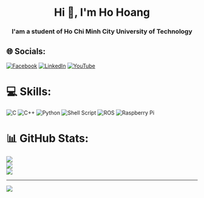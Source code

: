 <h1 align="center">Hi 👋, I'm Ho Hoang</h1>
<h3 align="center">I'am a student of Ho Chi Minh City University of Technology</h3>

## 🌐 Socials:
[![Facebook](https://img.shields.io/badge/Facebook-%231877F2.svg?logo=Facebook&logoColor=white)](https://facebook.com/https://www.facebook.com/profile.php?id=100012689749076) [![LinkedIn](https://img.shields.io/badge/LinkedIn-%230077B5.svg?logo=linkedin&logoColor=white)](https://linkedin.com/in/https://www.linkedin.com/in/hoang-ho-150834263/) [![YouTube](https://img.shields.io/badge/YouTube-%23FF0000.svg?logo=YouTube&logoColor=white)](https://youtube.com/@https://www.youtube.com/channel/UC9nxKGlotgYyHkTh24nDISw) 

# 💻 Skills:
![C](https://img.shields.io/badge/c-%2300599C.svg?style=for-the-badge&logo=c&logoColor=white) ![C++](https://img.shields.io/badge/c++-%2300599C.svg?style=for-the-badge&logo=c%2B%2B&logoColor=white) ![Python](https://img.shields.io/badge/python-3670A0?style=for-the-badge&logo=python&logoColor=ffdd54) ![Shell Script](https://img.shields.io/badge/shell_script-%23121011.svg?style=for-the-badge&logo=gnu-bash&logoColor=white) ![ROS](https://img.shields.io/badge/ros-%230A0FF9.svg?style=for-the-badge&logo=ros&logoColor=white) ![Raspberry Pi](https://img.shields.io/badge/-RaspberryPi-C51A4A?style=for-the-badge&logo=Raspberry-Pi)
# 📊 GitHub Stats:
![](https://github-readme-stats.vercel.app/api?username=HoHoang3103&theme=dark&hide_border=false&include_all_commits=false&count_private=false)<br/>
![](https://github-readme-streak-stats.herokuapp.com/?user=HoHoang3103&theme=dark&hide_border=false)<br/>
![](https://github-readme-stats.vercel.app/api/top-langs/?username=HoHoang3103&theme=dark&hide_border=false&include_all_commits=false&count_private=false&layout=compact)

---
[![](https://visitcount.itsvg.in/api?id=HoHoang3103&icon=0&color=0)](https://visitcount.itsvg.in)

<!-- Proudly created with GPRM ( https://gprm.itsvg.in ) -->
